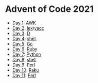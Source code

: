 # Advent of Code 2021

* [Day 1](day01/README.md): [AWK](day01/day01.awk)
* [Day 2](day02/README.md): [lex](day02/day02.l)/[yacc](day02/day02.y)
* [Day 3](day03/README.md): [D](day03/day03.d)
* [Day 4](day04/README.md): [shell](day04/day04.sh)
* [Day 5](day05/README.md): [Go](day05/day05.go)
* [Day 6](day06/README.md): [Ruby](day06/day06.rb)
* [Day 7](day07/README.md): [Python](day07/day07.py)
* [Day 8](day08/README.md): [shell](day08/day08.sh)
* [Day 9](day09/README.md): [Perl](day09/day09.pl)
* [Day 10](day10/README.md): [Raku](day10/day10.raku)
* [Day 11](day11/README.md): [Perl](day11/day11.pl)
